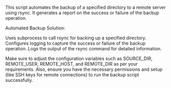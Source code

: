 This script automates the backup of a specified directory to a remote server using rsync. It generates a report on the success or failure of the backup operation.

Automated Backup Solution:

Uses subprocess to call rsync for backing up a specified directory.
Configures logging to capture the success or failure of the backup operation.
Logs the output of the rsync command for detailed information.

Make sure to adjust the configuration variables such as SOURCE_DIR, REMOTE_USER, REMOTE_HOST, and REMOTE_DIR as per your requirements. Also, ensure you have the necessary permissions and setup (like SSH keys for remote connections) to run the backup script successfully.